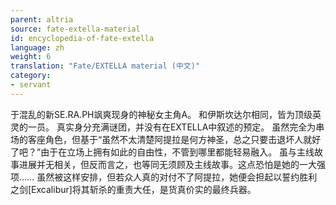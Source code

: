 ```yaml
---
parent: altria
source: fate-extella-material
id: encyclopedia-of-fate-extella
language: zh
weight: 6
translation: "Fate/EXTELLA material (中文)"
category:
- servant
---
```


于混乱的新SE.RA.PH飒爽现身的神秘女主角A。
和伊斯坎达尔相同，皆为顶级英灵的一员。
真实身分充满谜团，并没有在EXTELLA中叙述的预定。
虽然完全为串场的客座角色，但基于“虽然不太清楚阿提拉是何方神圣，总之只要击退坏人就好了吧？”由于在立场上拥有如此的自由性，不管到哪里都能轻易融入。
虽与主线故事进展并无相关，但反而言之，也等同无须顾及主线故事。这点恐怕是她的一大强项……
虽然被这样安排，但若众人真的对付不了阿提拉，她便会担起以誓约胜利之剑[Excalibur]将其斩杀的重责大任，是货真价实的最终兵器。

